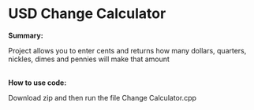 # USD Change Calculator
<b>Summary:</b>
<p>Project allows you to enter cents and returns how many dollars, quarters, nickles, dimes and pennies will make that amount </p>
<br>
<b>How to use code:</b>
<br>
<p>Download zip and then run the file Change Calculator.cpp</p>
